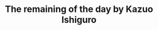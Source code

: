 ---
title: The remaining of the day by Kazuo Ishiguro
categories: [Historical Novel,Fiction Literature]
---